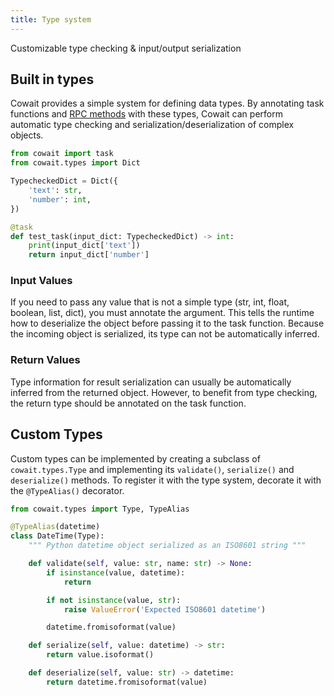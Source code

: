 ```yaml
---
title: Type system
---
```


Customizable type checking & input/output serialization

## Built in types

Cowait provides a simple system for defining data types. By annotating task functions and [RPC methods](/docs/tasks/remote-procedure-calls/) with these types, Cowait can perform automatic type checking and serialization/deserialization of complex objects.

```python:title=example.py
from cowait import task
from cowait.types import Dict

TypecheckedDict = Dict({
    'text': str,
    'number': int,
})

@task
def test_task(input_dict: TypecheckedDict) -> int:
    print(input_dict['text'])
    return input_dict['number']
```

### Input Values

If you need to pass any value that is not a simple type (str, int, float, boolean, list, dict), you must annotate the argument. This tells the runtime how to deserialize the object before passing it to the task function. Because the incoming object is serialized, its type can not be automatically inferred.

### Return Values

Type information for result serialization can usually be automatically inferred from the returned object. However, to benefit from type checking, the return type should be annotated on the task function.

## Custom Types

Custom types can be implemented by creating a subclass of `cowait.types.Type` and implementing its `validate()`, `serialize()` and `deserialize()` methods. To register it with the type system, decorate it with the `@TypeAlias()` decorator.

```python:title=datetime_type.py
from cowait.types import Type, TypeAlias

@TypeAlias(datetime)
class DateTime(Type):
    """ Python datetime object serialized as an ISO8601 string """

    def validate(self, value: str, name: str) -> None:
        if isinstance(value, datetime):
            return

        if not isinstance(value, str):
            raise ValueError('Expected ISO8601 datetime')

        datetime.fromisoformat(value)

    def serialize(self, value: datetime) -> str:
        return value.isoformat()

    def deserialize(self, value: str) -> datetime:
        return datetime.fromisoformat(value)
```
